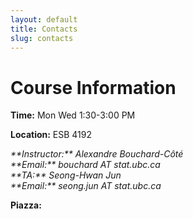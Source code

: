 ```yaml
---
layout: default
title: Contacts
slug: contacts
---
```


Course Information
===================

**Time:** Mon Wed 1:30-3:00 PM

**Location:** ESB 4192

<address>
**Instructor:** Alexandre Bouchard-Côté<br/>
**Email:** bouchard AT stat.ubc.ca
</address>

<address>
**TA:** Seong-Hwan Jun <br/>
**Email:** seong.jun AT stat.ubc.ca
</address>

**Piazza:** 

